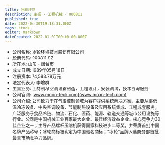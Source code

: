 ```yaml
---
title: 冰轮环境
description: 主板 - 工程机械 - 000811
published: true
date: 2022-04-30T19:18:31.000Z
tags: stock
editor: markdown
dateCreated: 2022-01-01T00:00:00.000Z
---
```


- 公司名称: 冰轮环境技术股份有限公司
- 股票代码: 000811.SZ
- 所在地: 山东 - 烟台市
- 成立日期: 1989年05月18日
- 注册资本: 74,583.78万元
- 法定代表人: 李增群
- 主营业务: 工商制冷空调设备制造，工程设计，安装调试，技术咨询服务
- 公司官网: [www.moon-tech.com](www.moon-tech.com)
- 公司介绍: 公司致力于在气温控制领域为客户提供系统解决方案，主要从事低温冷冻设备、中央空调设备、节能制热设备及应用系统集成、工程成套服务，广泛服务于食品冷链、物流、石化、医药、能源、轨道交通等城市公用设施等行业。公司是中国机械工业百家最大企业、最佳经济效益企业、核心竞争力30佳企业之一；主导产品螺杆压缩机获得国家科技进步二等奖，并荣膺首批中国名牌产品称号；冰轮商标被认定为中国驰名商标；“冰轮”品牌入选商务部首批最具市场竞争力品牌。



